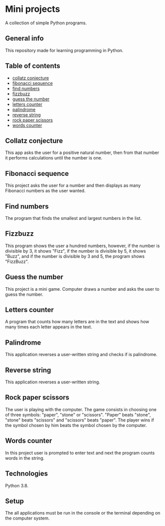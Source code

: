 # Mini projects
A collection of simple Python programs.

## General info
This repository made for learning programming in Python.

## Table of contents
* [collatz conjecture](#Collatz-conjecture)
* [fibonacci sequence](#Fibonacci-sequence)
* [find numbers](#Find-numbers)
* [fizzbuzz](#Fizzbuzz)
* [guess the number](#Guess-the-number)
* [letters counter](#Letters-counter)
* [palindrome](#Palindrome)
* [reverse string](#Reverse-string)
* [rock paper scissors](#Rock-paper-scissors)
* [words counter](#Words-counter)

## Collatz conjecture
This app asks the user for a positive natural number, then from that number it performs calculations until the number is one.

## Fibonacci sequence
This project asks the user for a number and then displays as many Fibonacci numbers as the user wanted.

## Find numbers
The program that finds the smallest and largest numbers in the list.

## Fizzbuzz
This program shows the user a hundred numbers, however, if the number is divisible by 3, it shows "Fizz", if the number is divisible by 5, it shows "Buzz", and if the number is divisible by 3 and 5, the program shows "FizzBuzz".

## Guess the number
This project is a mini game. Computer draws a number and asks the user to guess the number.

## Letters counter
A program that counts how many letters are in the text and shows how many times each letter appears in the text.

## Palindrome
This application reverses a user-written string and checks if is palindrome.

## Reverse string
This application reverses a user-written string.

## Rock paper scissors
The user is playing with the computer.
The game consists in choosing one of three symbols: "paper", "stone" or "scissors".
"Paper" beats "stone", "stone" beats "scissors" and "scissors" beats "paper". The player wins if the symbol chosen by him beats the symbol chosen by the computer.

## Words counter
In this project user is prompted to enter text and next the program counts words in the string.

## Technologies
Python 3.8.

## Setup
The all applications must be run in the console or the terminal depending on the computer system.